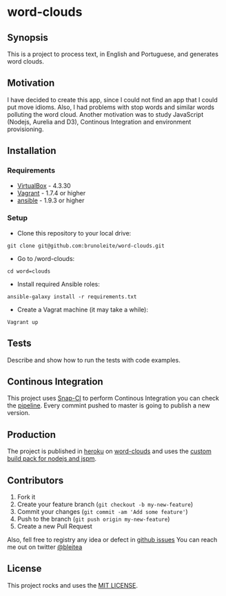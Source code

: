 # word-clouds
## Synopsis

This is a project to process text, in English and Portuguese, and generates word clouds.

## Motivation

I have decided to create this app, since I could not find an app that I could put move idioms. Also, I had problems with stop words and similar words polluting the word cloud.
Another motivation was to study JavaScript (Nodejs, Aurelia and D3), Continous Integration and environment provisioning.

## Installation

### Requirements
* [VirtualBox](https://www.virtualbox.org/wiki/Download_Old_Builds_4_3) - 4.3.30
* [Vagrant](https://www.vagrantup.com/downloads.html) - 1.7.4 or higher
* [ansible](http://www.ansible.com/) - 1.9.3 or higher

### Setup
- Clone this repository to your local drive:
```
git clone git@github.com:brunoleite/word-clouds.git
```

- Go to /word-clouds:
```
cd word=clouds
```

- Install required Ansible roles: 
```
ansible-galaxy install -r requirements.txt
```

- Create a Vagrat machine (it may take a while): 
```
Vagrant up
```

## Tests

Describe and show how to run the tests with code examples.

## Continous Integration

This project uses [Snap-CI](https://snap-ci.com/) to perform Continous Integration you can check the [pipeline](https://snap-ci.com/brunoleite/word-clouds/branch/master). Every commint pushed to master is going to publish a new version. 

## Production

The project is published in [heroku](https://www.heroku.com/) on [word-clouds](http://word-clouds.heroku.com) and uses the [custom build pack for nodejs and jspm](https://github.com/brunoleite/heroku-buildpack-nodejs-jspm).

## Contributors

1. Fork it
2. Create your feature branch (`git checkout -b my-new-feature`)
3. Commit your changes (`git commit -am 'Add some feature'`)
4. Push to the branch (`git push origin my-new-feature`)
5. Create a new Pull Request

Also, fell free to registry any idea or defect in [github issues](https://github.com/brunoleite/word-clouds/issues)
You can reach me out on twitter [@bleitea](http://twitter.com/bleitea)

## License

This project rocks and uses the [MIT LICENSE](https://opensource.org/licenses/MIT).
